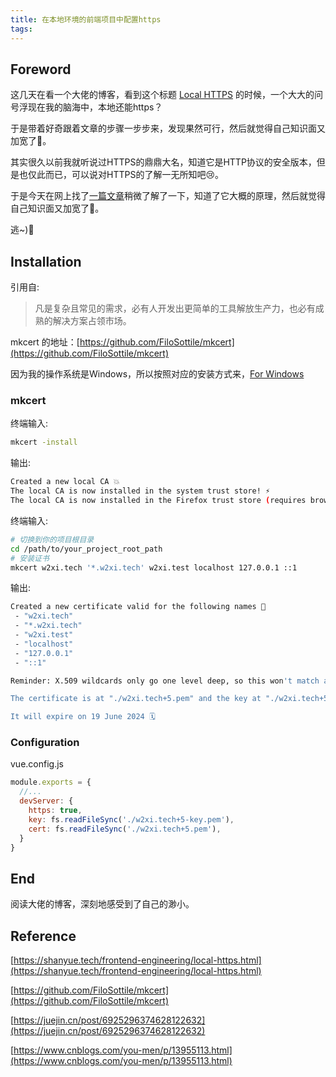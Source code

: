 ```yaml
---
title: 在本地环境的前端项目中配置https
tags:
---
```


## Foreword

这几天在看一个大佬的博客，看到这个标题 [Local HTTPS](https://shanyue.tech/frontend-engineering/local-https.html) 的时候，一个大大的问号浮现在我的脑海中，本地还能https？

于是带着好奇跟着文章的步骤一步步来，发现果然可行，然后就觉得自己知识面又加宽了:muscle:。

其实很久以前我就听说过HTTPS的鼎鼎大名，知道它是HTTP协议的安全版本，但是也仅此而已，可以说对HTTPS的了解一无所知吧:cry:。

于是今天在网上找了[一篇文章](https://juejin.cn/post/6925296374628122632)稍微了解了一下，知道了它大概的原理，然后就觉得自己知识面又加宽了:muscle:。

逃~):running:

## Installation

引用自:
> 凡是复杂且常见的需求，必有人开发出更简单的工具解放生产力，也必有成熟的解决方案占领市场。

mkcert 的地址：[https://github.com/FiloSottile/mkcert](https://github.com/FiloSottile/mkcert)

因为我的操作系统是Windows，所以按照对应的安装方式来，[For Windows](https://github.com/FiloSottile/mkcert#windows)


### mkcert

终端输入:
```bash
mkcert -install
```

输出:
```bash
Created a new local CA 💥
The local CA is now installed in the system trust store! ⚡️
The local CA is now installed in the Firefox trust store (requires browser restart)! 🦊
```

终端输入:
```bash
# 切换到你的项目根目录
cd /path/to/your_project_root_path
# 安装证书
mkcert w2xi.tech '*.w2xi.tech' w2xi.test localhost 127.0.0.1 ::1
```

输出:
```bash
Created a new certificate valid for the following names 📜
 - "w2xi.tech"
 - "*.w2xi.tech"
 - "w2xi.test"
 - "localhost"
 - "127.0.0.1"
 - "::1"

Reminder: X.509 wildcards only go one level deep, so this won't match a.b.w2xi.tech ℹ️

The certificate is at "./w2xi.tech+5.pem" and the key at "./w2xi.tech+5-key.pem" ✅

It will expire on 19 June 2024 🗓

```

### Configuration

vue.config.js

```javascript
module.exports = {
  //...
  devServer: {
    https: true,
    key: fs.readFileSync('./w2xi.tech+5-key.pem'),
    cert: fs.readFileSync('./w2xi.tech+5.pem'),
  }
}
```

## End

阅读大佬的博客，深刻地感受到了自己的渺小。

## Reference

[https://shanyue.tech/frontend-engineering/local-https.html](https://shanyue.tech/frontend-engineering/local-https.html)

[https://github.com/FiloSottile/mkcert](https://github.com/FiloSottile/mkcert)

[https://juejin.cn/post/6925296374628122632](https://juejin.cn/post/6925296374628122632)

[https://www.cnblogs.com/you-men/p/13955113.html](https://www.cnblogs.com/you-men/p/13955113.html)